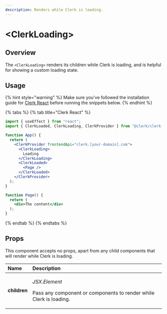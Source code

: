 ```yaml
---
description: Renders while Clerk is loading.
---
```


# &lt;ClerkLoading&gt;

## Overview

The `<ClerkLoading>` renders its children while Clerk is loading, and is helpful for showing a custom loading state.

## Usage

{% hint style="warning" %}
Make sure you've followed the installation guide for [Clerk React](../../reference/clerk-react/installation.md) before running the snippets below.
{% endhint %}

{% tabs %}
{% tab title="Clerk React" %}
```jsx
import { useEffect } from "react";
import { ClerkLoaded, ClerkLoading, ClerkProvider } from "@clerk/clerk-react";

function App() {
  return (
    <ClerkProvider frontendApi="clerk.[your-domain].com">
      <ClerkLoading>
        Loading
      </ClerkLoading>
      <ClerkLoaded>
        <Page />
      </ClerkLoaded>
    </ClerkProvider>
  );
}

function Page() {
  return (
    <div>The content</div>
  );
}
```
{% endtab %}
{% endtabs %}

## Props

This component accepts no props, apart from any child components that will render while Clerk is loading.

<table>
  <thead>
    <tr>
      <th style="text-align:left">Name</th>
      <th style="text-align:left">Description</th>
    </tr>
  </thead>
  <tbody>
    <tr>
      <td style="text-align:left"><b>children</b>
      </td>
      <td style="text-align:left">
        <p><em>JSX.Element</em>
        </p>
        <p>Pass any component or components to render while Clerk is loading.</p>
      </td>
    </tr>
  </tbody>
</table>



